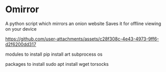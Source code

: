 # Omirror
A python script which mirrors an onion website
Saves it for offline viewing on your device

https://github.com/user-attachments/assets/c28f308c-4e43-4973-9ff6-d2f6200dd317

modules to install
pip install art subprocess os

packages to install
sudo apt install wget torsocks 
